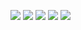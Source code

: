 ![](https://raw.githubusercontent.com/afifvdin/dovtron/main/playstore_asset/ss1.jpeg)
![](https://raw.githubusercontent.com/afifvdin/dovtron/main/playstore_asset/ss2.jpeg)
![](https://raw.githubusercontent.com/afifvdin/dovtron/main/playstore_asset/ss3.jpeg)
![](https://raw.githubusercontent.com/afifvdin/dovtron/main/playstore_asset/ss4.jpeg)
![](https://raw.githubusercontent.com/afifvdin/dovtron/main/playstore_asset/ss5.jpeg)
